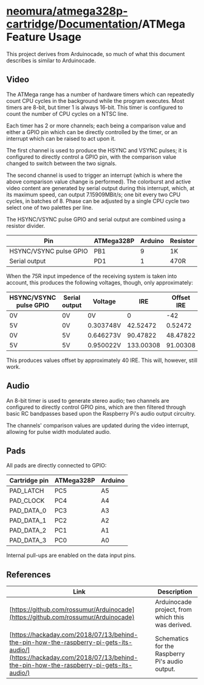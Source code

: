 # [neomura/atmega328p-cartridge](../../readme.md)/[Documentation](../readme.md)/ATMega Feature Usage

This project derives from Arduinocade, so much of what this document describes is similar to Arduinocade.

## Video

The ATMega range has a number of hardware timers which can repeatedly count CPU cycles in the background while the program executes.  Most timers are 8-bit, but timer 1 is always 16-bit.  This timer is configured to count the number of CPU cycles on a NTSC line.

Each timer has 2 or more channels; each being a comparison value and either a GPIO pin which can be directly controlled by the timer, or an interrupt which can be raised to act upon it.

The first channel is used to produce the HSYNC and VSYNC pulses; it is configured to directly control a GPIO pin, with the comparison value changed to switch between the two signals.

The second channel is used to trigger an interrupt (which is where the above comparison value change is performed).  The colorburst and active video content are generated by serial output during this interrupt, which, at its maximum speed, can output 7.15909MBit/s; one bit every two CPU cycles, in batches of 8.  Phase can be adjusted by a single CPU cycle two select one of two palettes per line.

The HSYNC/VSYNC pulse GPIO and serial output are combined using a resistor divider.

| Pin                    | ATMega328P | Arduino | Resistor |
| ---------------------- | ---------- | ------- | -------- |
| HSYNC/VSYNC pulse GPIO | PB1        | 9       | 1K       |
| Serial output          | PD1        | 1       | 470R     |

When the 75R input impedence of the receiving system is taken into account, this produces the following voltages, though, only approximately:

| HSYNC/VSYNC pulse GPIO | Serial output         | Voltage   | IRE       | Offset IRE |
| ---------------------- | --------------------- | --------- | --------- | ---------- |
| 0V                     | 0V                    | 0V        | 0         | -42        |
| 5V                     | 0V                    | 0.303748V | 42.52472  | 0.52472    |
| 0V                     | 5V                    | 0.646273V | 90.47822  | 48.47822   |
| 5V                     | 5V                    | 0.950022V | 133.00308 | 91.00308   |

This produces values offset by approximately 40 IRE.  This will, however, still work.

## Audio

An 8-bit timer is used to generate stereo audio; two channels are configured to directly control GPIO pins, which are then filtered through basic RC bandpasses based upon the Raspberry Pi's audio output circuitry.

The channels' comparison values are updated during the video interrupt, allowing for pulse width modulated audio.

## Pads

All pads are directly connected to GPIO:

| Cartridge pin | ATMega328P | Arduino |
| ------------- | ---------- | ------- |
| PAD_LATCH     | PC5        | A5      |
| PAD_CLOCK     | PC4        | A4      |
| PAD_DATA_0    | PC3        | A3      |
| PAD_DATA_1    | PC2        | A2      |
| PAD_DATA_2    | PC1        | A1      |
| PAD_DATA_3    | PC0        | A0      |

Internal pull-ups are enabled on the data input pins.

## References

| Link                                                                                                                                                                       | Description                                       |
| -------------------------------------------------------------------------------------------------------------------------------------------------------------------------- | ------------------------------------------------- |
| [https://github.com/rossumur/Arduinocade](https://github.com/rossumur/Arduinocade)                                                                                         | Arduinocade project, from which this was derived. |
| [https://hackaday.com/2018/07/13/behind-the-pin-how-the-raspberry-pi-gets-its-audio/](https://hackaday.com/2018/07/13/behind-the-pin-how-the-raspberry-pi-gets-its-audio/) | Schematics for the Raspberry Pi's audio output.   |
